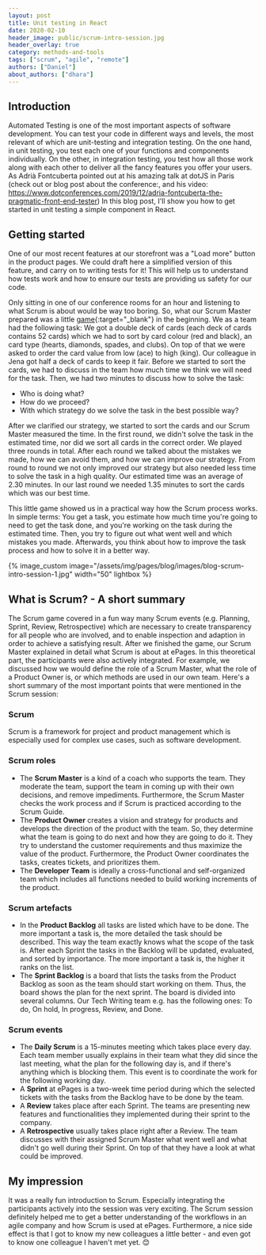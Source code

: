```yaml
---
layout: post
title: Unit testing in React
date: 2020-02-10
header_image: public/scrum-intro-session.jpg
header_overlay: true
category: methods-and-tools
tags: ["scrum", "agile", "remote"]
authors: ["Daniel"]
about_authors: ["dhara"]
---
```


## Introduction

Automated Testing is one of the most important aspects of software development. You can test your code in different ways and levels, the most relevant
of which are unit-testing and integration testing.
On the one hand, in unit testing, you test each one of your functions and components individually. On the other, in integration testing, you test
how all those work along with each other to deliver all the fancy features you offer your users.
As Adrià Fontcuberta pointed out at his amazing talk at dotJS in Paris (check out or blog post about the conference:, and his video: https://www.dotconferences.com/2019/12/adria-fontcuberta-the-pragmatic-front-end-tester)
In this blog post, I'll show you how to get started in unit testing a simple component in React.

## Getting started

One of our most recent features at our storefront was a "Load more" button in the product pages. We could draft here a simplified version of this
feature, and carry on to writing tests for it! This will help us to understand how tests work and how to ensure our tests are providing us
safety for our code.



Only sitting in one of our conference rooms for an hour and listening to what Scrum is about would be way too boring.
So, what our Scrum Master prepared was a little [game](https://play14.org/games/lean-workflow-design){:target="_blank"} in the beginning.
We as a team had the following task: We got a double deck of cards (each deck of cards contains 52 cards) which we had to sort by card colour (red and black), an card type (hearts, diamonds, spades, and clubs).
On top of that we were asked to order the card value from low (ace) to high (king).
Our colleague in Jena got half a deck of cards to keep it fair.
Before we started to sort the cards, we had to discuss in the team how much time we think we will need for the task.
Then, we had two minutes to discuss how to solve the task:

- Who is doing what?
- How do we proceed?
- With which strategy do we solve the task in the best possible way?

After we clarified our strategy, we started to sort the cards and our Scrum Master measured the time.
In the first round, we didn't solve the task in the estimated time, nor did we sort all cards in the correct order.
We played three rounds in total.
After each round we talked about the mistakes we made, how we can avoid them, and how we can improve our strategy.
From round to round we not only improved our strategy but also needed less time to solve the task in a high quality. 
Our estimated time was an average of 2.30 minutes.
In our last round we needed 1.35 minutes to sort the cards which was our best time.

This little game showed us in a practical way how the Scrum process works.
In simple terms: You get a task, you estimate how much time you're going to need to get the task done, and you're working on the task during the estimated time. 
Then, you try to figure out what went well and which mistakes you made.
Afterwards, you think about how to improve the task process and how to solve it in a better way.

{% image_custom image="/assets/img/pages/blog/images/blog-scrum-intro-session-1.jpg" width="50" lightbox %}

## What is Scrum? - A short summary

The Scrum game covered in a fun way many Scrum events (e.g. Planning, Sprint, Review, Retrospective) which are necessary to create transparency for all people who are involved, and to enable inspection and adaption in order to achieve a satisfying result.
After we finished the game, our Scrum Master explained in detail what Scrum is about at ePages.
In this theoretical part, the participants were also actively integrated.
For example, we discussed how we would define the role of a Scrum Master, what the role of a Product Owner is, or which methods are used in our own team.
Here's a short summary of the most important points that were mentioned in the Scrum session:

### Scrum

Scrum is a framework for project and product management which is especially used for complex use cases, such as software development.

### Scrum roles

- The **Scrum Master** is a kind of a coach who supports the team. They moderate the team, support the team in coming up with their own decisions, and remove impediments. Furthermore, the Scrum Master checks the work process and if Scrum is practiced according to the Scrum Guide.
- The **Product Owner** creates a vision and strategy for products and develops the direction of the product with the team. So, they determine what the team is going to do next and how they are going to do it. They try to understand the customer requirements and thus maximize the value of the product. Furthermore, the Product Owner coordinates the tasks, creates tickets, and prioritizes them.
- The **Developer Team** is ideally a cross-functional and self-organized team which includes all functions needed to build working increments of the product.

### Scrum artefacts

- In the **Product Backlog** all tasks are listed which have to be done. The more important a task is, the more detailed the task should be described. This way the team exactly knows what the scope of the task is. After each Sprint the tasks in the Backlog will be updated, evaluated, and sorted by importance. The more important a task is, the higher it ranks on the list.
- The **Sprint Backlog** is a board that lists the tasks from the Product Backlog as soon as the team should start working on them. Thus, the board shows the plan for the next sprint. The board is divided into several columns. Our Tech Writing team e.g. has the following ones: To do, On hold, In progress, Review, and Done.

### Scrum events 

- The **Daily Scrum** is a 15-minutes meeting which takes place every day. Each team member usually explains in their team what they did since the last meeting, what the plan for the following day is, and if there's anything which is blocking them. This event is to coordinate the work for the following working day.
- A **Sprint** at ePages is a two-week time period during which the selected tickets with the tasks from the Backlog have to be done by the team.
- A **Review** takes place after each Sprint. The teams are presenting new features and functionalities they implemented during their sprint to the company.
- A **Retrospective** usually takes place right after a Review. The team discusses with their assigned Scrum Master what went well and what didn't go well during their Sprint. On top of that they have a look at what could be improved.

## My impression

It was a really fun introduction to Scrum.
Especially integrating the participants actively into the session was very exciting.
The Scrum session definitely helped me to get a better understanding of the workflows in an agile company and how Scrum is used at ePages.
Furthermore, a nice side effect is that I got to know my new colleagues a little better - and even got to know one colleague I haven't met yet. 😊